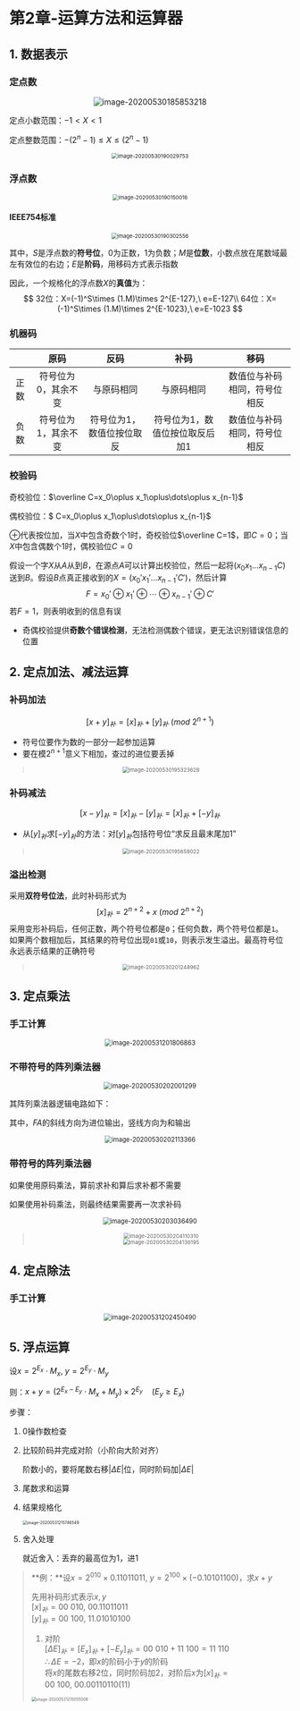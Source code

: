 # 第2章-运算方法和运算器

## 1. 数据表示

### 定点数

<center>
    <img src=".assets/image-20200530185853218.png" alt="image-20200530185853218" style="zoom:100%;" />
</center>

定点小数范围：$-1<X<1$

定点整数范围：$-(2^n-1)\le X\le (2^n-1)$

<center>
    <img src=".assets/image-20200530190029753.png" alt="image-20200530190029753" style="zoom:67%;" />
</center>



### 浮点数

<center>
    <img src=".assets/image-20200530190150016.png" alt="image-20200530190150016" style="zoom:67%;" />
</center>

#### IEEE754标准

<center>
    <img src=".assets/image-20200530190302556.png" alt="image-20200530190302556" style="zoom:67%;" />
</center>

其中，$S$是浮点数的**符号位**，0为正数，1为负数；$M$是**位数**，小数点放在尾数域最左有效位的右边；$E$是**阶码**，用移码方式表示指数

因此，一个规格化的浮点数$X$的**真值**为：
$$
32位：X=(-1)^S\times (1.M)\times 2^{E-127},\ e=E-127\\
64位：X=(-1)^S\times (1.M)\times 2^{E-1023},\ e=E-1023
$$


### 机器码

|      |        原码         |           反码            |              补码              |             移码             |
| :--: | :-----------------: | :-----------------------: | :----------------------------: | :--------------------------: |
| 正数 | 符号位为0，其余不变 |        与原码相同         |           与原码相同           | 数值位与补码相同，符号位相反 |
| 负数 | 符号位为1，其余不变 | 符号位为1，数值位按位取反 | 符号位为1，数值位按位取反后加1 | 数值位与补码相同，符号位相反 |



### 校验码

奇校验位：$\overline C=x_0\oplus x_1\oplus\dots\oplus x_{n-1}$

偶校验位：$ C=x_0\oplus x_1\oplus\dots\oplus x_{n-1}$

$\oplus$代表按位加，当$X$中包含奇数个1时，奇校验位$\overline C=1$，即$C=0$；当$X$中包含偶数个1时，偶校验位$C=0$

假设一个字$X$从$A$从到$B$，在源点$A$可以计算出校验位，然后一起将$(x_0x_1\dots x_{n-1}C)$送到$B$。假设$B$点真正接收到的$X=(x_0'x_1'\dots x_{n-1}' C')$，然后计算
$$
F=x_0'\oplus x_1'\oplus\cdots\oplus x_{n-1}' \oplus C'
$$
若$F=1$，则表明收到的信息有误

- 奇偶校验提供**奇数个错误检测**，无法检测偶数个错误，更无法识别错误信息的位置



## 2. 定点加法、减法运算

### 补码加法

$$
[x+y]_{补}=[x]_补+[y]_补\ (mod\ 2^{n+1})
$$

- 符号位要作为数的一部分一起参加运算
- 要在模$2^{n+1}$意义下相加，查过的进位要丢掉

> <center>
>     <img src=".assets/image-20200530195323628.png" alt="image-20200530195323628" style="zoom:67%;" />
> </center>



### 补码减法

$$
[x-y]_{补}=[x]_{补}-[y]_{补}=[x]_{补}+[-y]_{补}
$$

- 从$[y]_{补}$求$[-y]_{补}$的方法：对$[y]_{补}$包括符号位“求反且最末尾加1”

> <center>
>     <img src=".assets/image-20200530195658022.png" alt="image-20200530195658022" style="zoom:67%;" />
> </center>



### 溢出检测

采用**双符号位法**，此时补码形式为
$$
[x]_{补}=2^{n+2}+x\ (mod\ 2^{n+2})
$$
采用变形补码后，任何正数，两个符号位都是`0`；任何负数，两个符号位都是`1`。如果两个数相加后，其结果的符号位出现`01`或`10`，则表示发生溢出。最高符号位永远表示结果的正确符号

> <center>
>     <img src=".assets/image-20200530201248962.png" alt="image-20200530201248962" style="zoom: 67%;" />
> </center>



## 3. 定点乘法

### 手工计算

<center>
    <img src=".assets/image-20200531201806863.png" alt="image-20200531201806863" style="zoom:80%;" />
</center>



### 不带符号的阵列乘法器

<center>
    <img src=".assets/image-20200530202001299.png" alt="image-20200530202001299" style="zoom: 80%;" />
</center>

其阵列乘法器逻辑电路如下：

其中，$FA$的斜线方向为进位输出，竖线方向为和输出

<center>
    <img src=".assets/image-20200530202113366.png" alt="image-20200530202113366" style="zoom:80%;" />
</center>



### 带符号的阵列乘法器

如果使用原码乘法，算前求补和算后求补都不需要

如果使用补码乘法，则最终结果需要再一次求补码

<center>
    <img src=".assets/image-20200530203036490.png" alt="image-20200530203036490" style="zoom:80%;" />
</center>

> <center>
>     <img src=".assets/image-20200530204110310.png" alt="image-20200530204110310" style="zoom: 67%;" />
> </center>
>
> <center>
>     <img src=".assets/image-20200530204136195.png" alt="image-20200530204136195" style="zoom:67%;" />
> </center>



## 4. 定点除法

### 手工计算

<center>
    <img src=".assets/image-20200531202450490.png" alt="image-20200531202450490" style="zoom:80%;" />
</center>



## 5. 浮点运算

设$x=2^{E_x}\cdot M_x,\ y=2^{E_y}\cdot M_y$

则：$x+y=(2^{E_x-E_y}\cdot M_x+M_y)\times 2^{E_y}\quad (E_y\ge E_x)$

步骤：

1. 0操作数检查

2. 比较阶码并完成对阶（小阶向大阶对齐）

   阶数小的，要将尾数右移$|\Delta E|$位，同时阶码加$|\Delta E|$

3. 尾数求和运算

4. 结果规格化

   <left>
       <img src=".assets/image-20200531215746549.png" alt="image-20200531215746549" style="zoom:50%;" />
   </left>

5. 舍入处理

   就近舍入：丢弃的最高位为1，进1

> **例：**设$x=2^{010}\times 0.11011011,\ y=2^{100}\times(-0.10101100)$，求$x+y$
>
> 先用补码形式表示$x,y$  
> $[x]_{补}=00\ 010,\ 00.11011011$  
> $[y]_{补}=00\ 100,\ 11.01010100$
>
> 1. 对阶  
>    $[\Delta E]_{补}=[E_x]_{补}+[-E_y]_{补}=00\ 010+11\ 100=11\ 110$  
>    $\therefore \Delta E=-2$，即$x$的阶码小于$y$的阶码  
>    将$x$的尾数右移2位，同时阶码加2，对阶后$x$为$[x]_{补}=00\ 100,\ 00.00110110(11)$
>
> <left>
>     <img src=".assets/image-20200531215055008.png" alt="image-20200531215055008" style="zoom: 50%;" />
> </left>





